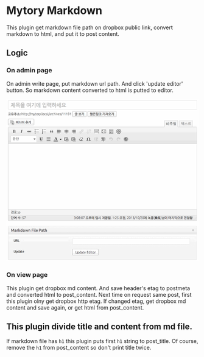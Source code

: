 # Mytory Markdown

This plugin get markdown file path on dropbox public link, convert markdown to html, and put it to post content.

## Logic

### On admin page

On admin write page, put markdown url path. And click 'update editor' button. So markdown content converted to html is putted to editor.

![](animated.gif)

### On view page

This plugin get dropbox md content. And save header's etag to postmeta and converted html to post_content. Next time on request same post, first this plugin olny get dropbox http etag. If changed etag, get dropbox md content and save again, or get html from post_content.

## This plugin divide title and content from md file.

If markdown file has `h1` this plugin puts first `h1` string to post_title. Of course, remove the `h1` from post_content so don't print title twice.